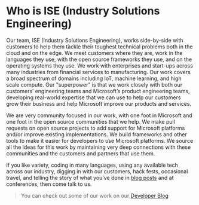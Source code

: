 # Who is ISE (Industry Solutions Engineering)

Our team, ISE (Industry Solutions Engineering), works side-by-side with customers to help them tackle their toughest technical problems both in the cloud and on the edge. We meet customers where they are, work in the languages they use, with the open source frameworks they use, and on the operating systems they use. We work with enterprises and start-ups across many industries from financial services to manufacturing. Our work covers a broad spectrum of domains including IoT, machine learning, and high scale compute. Our "superpower" is that we work closely with both our customers’ engineering teams and Microsoft’s product engineering teams, developing real-world expertise that we can use to help our customers grow their business and help Microsoft improve our products and services.

We are very community focused in our work, with one foot in Microsoft and one foot in the open source communities that we help. We make pull requests on open source projects to add support for Microsoft platforms and/or improve existing implementations. We build frameworks and other tools to make it easier for developers to use Microsoft platforms. We source all the ideas for this work by maintaining very deep connections with these communities and the customers and partners that use them.

If you like variety, coding in many languages, using any available tech across our industry, digging in with our customers, hack fests, occasional travel, and telling the story of what you’ve done in [blog posts](https://devblogs.microsoft.com/ise/) and at conferences, then come talk to us.

> You can check out some of our work on our [Developer Blog](https://devblogs.microsoft.com/ise/)
